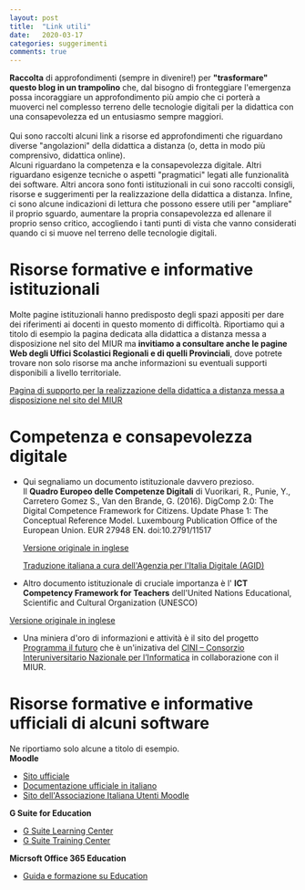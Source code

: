 ```yaml
---
layout: post
title:  "Link utili"
date:   2020-03-17 
categories: suggerimenti
comments: true
---
```


**Raccolta** di approfondimenti (sempre in divenire!) per **"trasformare" questo blog in un trampolino** che, dal bisogno di fronteggiare l'emergenza possa incoraggiare un approfondimento più ampio che ci porterà a muoverci nel complesso terreno delle tecnologie digitali per la didattica con una consapevolezza ed un entusiasmo sempre maggiori.
<br>
<br>
Qui sono raccolti alcuni link a risorse ed approfondimenti che riguardano diverse "angolazioni" della didattica a distanza (o, detta in modo più comprensivo, didattica online).<br>
Alcuni riguardano la competenza e la consapevolezza digitale. Altri riguardano esigenze tecniche o aspetti "pragmatici" legati alle funzionalità dei software. Altri ancora sono fonti istituzionali in cui sono raccolti consigli, risorse e suggerimenti per la realizzazione della didattica a distanza.
Infine, ci sono alcune indicazioni di lettura che possono essere utili per "ampliare" il proprio sguardo, aumentare la propria consapevolezza ed allenare il proprio senso critico, accogliendo i tanti punti di vista che vanno considerati quando ci si muove nel terreno delle tecnologie digitali.


# Risorse formative e informative istituzionali 
Molte pagine istituzionali hanno predisposto degli spazi appositi per dare dei riferimenti ai docenti in questo momento di difficoltà. 
Riportiamo qui a titolo di esempio la pagina dedicata alla didattica a distanza messa a disposizione nel sito del MIUR ma **invitiamo a consultare anche le pagine Web degli Uffici Scolastici Regionali e di quelli Provinciali**, dove potrete trovare non solo risorse ma anche informazioni su eventuali supporti disponibili a livello territoriale.

[Pagina di supporto per la realizzazione della didattica a distanza messa a disposizione nel sito del MIUR](https://www.istruzione.it/coronavirus/didattica-a-distanza.html)


# Competenza e consapevolezza digitale
* Qui segnaliamo un documento istituzionale davvero prezioso. <br>
Il **Quadro Europeo delle Competenze Digitali** di Vuorikari, R., Punie, Y., Carretero Gomez S., Van den Brande, G. (2016). DigComp 2.0: The Digital Competence Framework for Citizens. Update Phase 1: The Conceptual Reference Model. Luxembourg Publication Office of the European Union. EUR 27948 EN. doi:10.2791/11517

  [Versione originale in inglese](https://ec.europa.eu/jrc/en/digcomp/digital-competence-framework)

  [Traduzione italiana a cura dell'Agenzia per l'Italia Digitale (AGID)](https://competenze-digitali-docs.readthedocs.io/it/latest/doc/competenze_di_base/Intro_Modello_Europeo_DigComp_2_1.html)  
  
* Altro documento istituzionale di cruciale importanza è l' **ICT Competency Framework for Teachers** dell'United Nations Educational, Scientific and Cultural Organization (UNESCO)<br>

[Versione originale in inglese](https://www.open.edu/openlearncreate/pluginfile.php/306820/mod_resource/content/2/UNESCO%20ICT%20Competency%20Framework%20V3.pdf)

* Una miniera d'oro di informazioni e attività è il sito del progetto [Programma il futuro](https://programmailfuturo.it/) che è un'inizativa del [CINI – Consorzio Interuniversitario Nazionale per l’Informatica](https://www.consorzio-cini.it/index.php/it/) in collaborazione con il MIUR.

# Risorse formative e informative ufficiali di alcuni software
Ne riportiamo solo alcune a titolo di esempio. <br>
**Moodle**
* [Sito ufficiale](https://moodle.org/?lang=it)
* [Documentazione ufficiale in italiano](https://docs.moodle.org/35/it/Pagina_principale)
* [Sito dell'Associazione Italiana Utenti Moodle](https://www.aium.it/)

**G Suite for Education**
* [G Suite Learning Center](https://support.google.com/a/users/?hl=it#topic=9296556)
* [G Suite Training Center](https://teachercenter.withgoogle.com/training)

**Micrsoft Office 365 Education**
* [Guida e formazione su Education](https://support.office.com/it-it/education)
